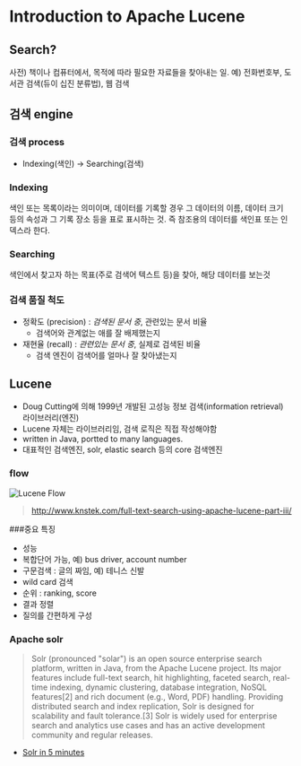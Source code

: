 # Introduction to Apache Lucene

## Search?
사전) 책이나 컴퓨터에서, 목적에 따라 필요한 자료들을 찾아내는 일.
예) 전화번호부, 도서관 검색(듀이 십진 분류법), 웹 검색

## 검색 engine
### 검색 process
- Indexing(색인) -> Searching(검색)

### Indexing
색인 또는 목록이라는 의미이며, 데이터를 기록할 경우 그 데이터의 이름, 데이터 크기 등의 속성과 그 기록 장소 등을 표로 표시하는 것. 즉 참조용의 데이터를 색인표 또는 인덱스라 한다.

### Searching
색인에서 찾고자 하는 목표(주로 검색어 텍스트 등)을 찾아, 해당 데이터를 보는것

### 검색 품질 척도
- 정확도 (precision) : *검색된 문서 중*, 관련있는 문서 비율
  + 검색어와 관계없는 애를 잘 배제했는지
- 재현율 (recall) : *관련있는 문서 중*, 실제로 검색된 비율
  + 검색 엔진이 검색어를 얼마나 잘 찾아냈는지
  
  
## Lucene
- Doug Cutting에 의해 1999년 개발된 고성능 정보 검색(information retrieval) 라이브러리(엔진)
- Lucene 자체는 라이브러리임, 검색 로직은 직접 작성해야함
- written in Java, portted to many languages.
- 대표적인 검색엔진, solr, elastic search 등의 core 검색엔진

### flow
![Lucene Flow](http://www.knstek.com/wp-content/uploads/2015/01/lucence-flow-1.png)
> http://www.knstek.com/full-text-search-using-apache-lucene-part-iii/

###중요 특징
- 성능
- 복합단어 가능, 예) bus driver, account number
- 구문검색 : 글의 짜임, 예) 테니스 신발
- wild card 검색
- 순위 : ranking, score
- 결과 정렬
- 질의를 간편하게 구성

### Apache solr
> Solr (pronounced "solar") is an open source enterprise search platform, written in Java, from the Apache Lucene project. Its major features include full-text search, hit highlighting, faceted search, real-time indexing, dynamic clustering, database integration, NoSQL features[2] and rich document (e.g., Word, PDF) handling. Providing distributed search and index replication, Solr is designed for scalability and fault tolerance.[3] Solr is widely used for enterprise search and analytics use cases and has an active development community and regular releases.
- [Solr in 5 minutes
](http://www.solrtutorial.com/solr-in-5-minutes.html#Startup)